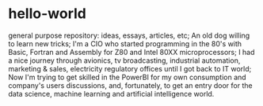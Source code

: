 # hello-world
general purpose repository: ideas, essays, articles, etc;
An old dog willing to learn new tricks;
I'm a CIO who started programming in the 80's with Basic, Fortran and Assembly for Z80 and Intel 80XX microprocessors;
I had a nice journey through avionics, tv broadcasting, industrial automation, marketing & sales, electricity regulatory offices until I got back to IT world;
Now I'm trying to get skilled in the PowerBI for my own consumption and company's users discussions, and, fortunately, to get an entry door for the data science, machine learning and artificial intelligence world.
